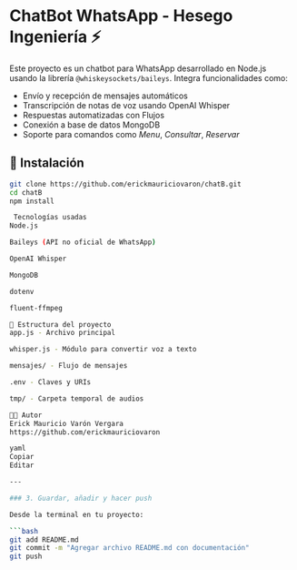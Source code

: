 # ChatBot WhatsApp - Hesego Ingeniería ⚡

Este proyecto es un chatbot para WhatsApp desarrollado en Node.js usando la librería `@whiskeysockets/baileys`. Integra funcionalidades como:

- Envío y recepción de mensajes automáticos
- Transcripción de notas de voz usando OpenAI Whisper
- Respuestas automatizadas con Flujos
- Conexión a base de datos MongoDB
- Soporte para comandos como *Menu*, *Consultar*, *Reservar*

## 🚀 Instalación

```bash
git clone https://github.com/erickmauriciovaron/chatB.git
cd chatB
npm install

 Tecnologías usadas
Node.js

Baileys (API no oficial de WhatsApp)

OpenAI Whisper

MongoDB

dotenv

fluent-ffmpeg

📁 Estructura del proyecto
app.js - Archivo principal

whisper.js - Módulo para convertir voz a texto

mensajes/ - Flujo de mensajes

.env - Claves y URIs

tmp/ - Carpeta temporal de audios

🧑‍💻 Autor
Erick Mauricio Varón Vergara
https://github.com/erickmauriciovaron

yaml
Copiar
Editar

---

### 3. Guardar, añadir y hacer push

Desde la terminal en tu proyecto:

```bash
git add README.md
git commit -m "Agregar archivo README.md con documentación"
git push